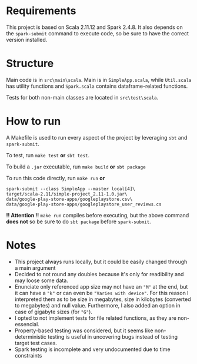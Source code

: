 # Requirements
This project is based on Scala 2.11.12 and Spark 2.4.8.
It also depends on the `spark-submit` command to execute code, so be sure to have the correct 
    version installed.

# Structure
Main code is in `src\main\scala`. Main is in `SimpleApp.scala`, while `Util.scala` has utility 
    functions and `Spark.scala` contains dataframe-related functions.

Tests for both non-main classes are located in `src\test\scala`.

# How to run
A Makefile is used to run every aspect of the project by leveraging `sbt` and 
    `spark-submit`.

To test, run `make test` **or** `sbt test`. 

To build a `.jar` executable, run `make build` **or** `sbt package`

To run this code directly, run `make run` **or** 

    spark-submit --class SimpleApp --master local[4]\
    target/scala-2.11/simple-project_2.11-1.0.jar\
    data/google-play-store-apps/googleplaystore.csv\
    data/google-play-store-apps/googleplaystore_user_reviews.cs

**!! Attention !!** `make run` compiles before executing, but the above command **does not**
    so be sure to do `sbt package` before `spark-submit`.

# Notes
- This project always runs locally, but it could be easily changed through a main argument
- Decided to not round any doubles because it's only for readibility and may loose some data.
- Enunciate only referenced app size may not have an `"M"` at the end, but it can have a `"k"` or 
    can even be `"Varies with device"`. For this reason I interpreted them as to be size in 
    megabytes, size in kilobytes (converted to megabytes) and null value. Furthermore, I also 
    added an option in case of gigabyte sizes (for `"G"`).
- I opted to not implement tests for file related functions, as they are non-essencial.
- Property-based testing was considered, but it seems like non-deterministic testing is useful in
    uncovering bugs instead of testing target test cases.
- Spark testing is incomplete and very undocumented due to time constraints